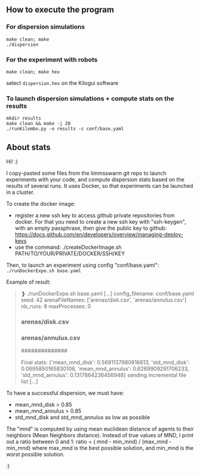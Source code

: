 ## How to execute the program

### For dispersion simulations
```
make clean; make
./dispersion
```

### For the experiment with robots
```
make clean; make hex 
```
select  `dispersion.hex` on the Kilogui software

### To launch dispersion simulations + compute stats on the results

```
mkdir results
make clean && make -j 20
./runKilombo.py -o results -c conf/base.yaml
```

## About stats

Hi! :)

I copy-pasted some files from the limmsswarm git repo to launch experiments with your code, and compute dispersion stats based on the results of several runs.
It uses Docker, so that experiments can be launched in a cluster.

To create the docker image:
 - register a new ssh key to access github private repositories from docker. For that you need to create a new ssh key with "ssh-keygen", with an empty passphrase, then give the public key to github: https://docs.github.com/en/developers/overview/managing-deploy-keys
 - use the command: ./createDockerImage.sh PATH/TO/YOUR/PRIVATE/DOCKER/SSH/KEY
 
Then, to launch an experiment using config "conf/base.yaml":
`./runDockerExpe.sh base.yaml`

Example of result:

> ❱ ./runDockerExpe.sh base.yaml
> [...]
> config_filename: conf/base.yaml
> seed: 42
> arenaFileNames: ['arenas/disk.csv', 'arenas/annulus.csv']
> nb_runs: 8
> maxProcesses: 0
> 
> ### arenas/disk.csv ###
> 
> ### arenas/annulus.csv ###
> 
> ##############
> 
> Final stats:  {'mean_mnd_disk': 0.5691137980816813, 'std_mnd_disk': 0.0695850165830106, 'mean_mnd_annulus': 0.6269909291706233, 'std_mnd_annulus': 0.1317864236456948}
> sending incremental file list
> [...]

To have a successful dispersion, we must have:
 - mean_mnd_disk > 0.85
 - mean_mnd_annulus > 0.85
 - std_mnd_disk and std_mnd_annulus as low as possible

The "mnd" is computed by using mean euclidean distance of agents to their neighbors (Mean Neighbors distance). 
Instead of true values of MND, I print out a ratio between 0 and 1:
ratio = ( mnd - min_mnd) / (max_mnd - min_mnd)
where max_mnd is the best possible solution, and min_mnd is the worst possible solution.

:)
